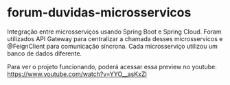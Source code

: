 # forum-duvidas-microsservicos
Integração entre microsserviços usando Spring Boot e Spring Cloud. Foram utilizados API Gateway para centralizar a chamada desses microsservicos e @FeignClient para comunicação síncrona. Cada microsserviço utilizou um banco de dados diferente.

Para ver o projeto funcionando, poderá acessar essa preview no youtube: https://www.youtube.com/watch?v=YYO__asKxZI
